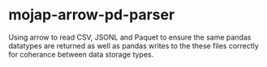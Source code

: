 # mojap-arrow-pd-parser

Using arrow to read CSV, JSONL and Paquet to ensure the same pandas datatypes are returned as well as pandas writes to the these files correctly for coherance between data storage types.
